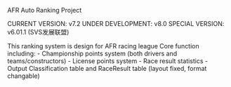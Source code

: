 AFR Auto Ranking Project

CURRENT VERSION:            v7.2
UNDER DEVELOPMENT:          v8.0
SPECIAL VERSION:            v6.01.1 (SVS发展联盟)

This ranking system is design for AFR racing league
Core function including:
    - Championship points system (both drivers and teams/constructors)
    - License points system
    - Race result statistics
    - Output Classification table and RaceResult table (layout fixed, format changable)